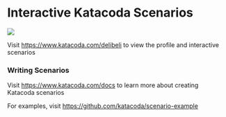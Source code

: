 # Interactive Katacoda Scenarios

[![](http://shields.katacoda.com/katacoda/delibeli/count.svg)](https://www.katacoda.com/delibeli "Get your profile on Katacoda.com")

Visit https://www.katacoda.com/delibeli to view the profile and interactive scenarios

### Writing Scenarios
Visit https://www.katacoda.com/docs to learn more about creating Katacoda scenarios

For examples, visit https://github.com/katacoda/scenario-example
